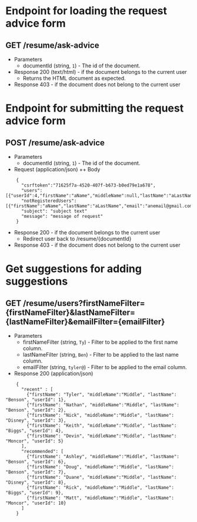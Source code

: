 # Endpoint for loading the request advice form
## GET /resume/ask-advice
+ Parameters
  + documentId (string, `1`) - The id of the document.
+ Response 200 (text/html) - if the document belongs to the current user
  + Returns the HTML document as expected.
+ Response 403 - if the document does not belong to the current user

# Endpoint for submitting the request advice form
## POST /resume/ask-advice
+ Parameters
  + documentId (string, `1`) - The id of the document.
+ Request (application/json)
  ++ Body

```
    {
      "csrftoken":"71625f7a-4520-407f-b673-b0ed79e1a678",
 	  "users":[{"userId":4,"firstName":"aName","middleName":null,"lastName":"aLastName"}],
      "notRegisteredUsers":[{"firstName":"aName","lastName":"aLastName","email":"anemail@gmail.com"}],
      "subject": "subject text"
      "message": "message of request"
    }
```

+ Response 200 - if the document belongs to the current user
  + Redirect user back to /resume/{documentId}
+ Response 403 - if the document does not belong to the current user


# Get suggestions for adding suggestions
## GET /resume/users?firstNameFilter={firstNameFilter}&lastNameFilter={lastNameFilter}&emailFilter={emailFilter}
+ Parameters
  + firstNameFilter (string, `Ty`) - Filter to be applied to the first name column.
  + lastNameFilter (string, `Ben`) - Filter to be applied to the last name column.
  + emailFilter (string, `tyler@`) - Filter to be applied to the email column.
+ Response 200 (application/json)

```
    {
      "recent" : [
        {"firstName": "Tyler", "middleName":"Middle", "lastName": "Benson", "userId": 1},
        {"firstName": "Nathan", "middleName":"Middle", "lastName": "Benson", "userId": 2},
        {"firstName": "Nick", "middleName":"Middle", "lastName": "Disney", "userId": 3},
        {"firstName": "Keith", "middleName":"Middle", "lastName": "Biggs", "userId": 4},
        {"firstName": "Devin", "middleName":"Middle", "lastName": "Moncor", "userId": 5}
      ],
      "recommended": [
        {"firstName": "Ashley", "middleName":"Middle", "lastName": "Benson", "userId": 6},
        {"firstName": "Doug", "middleName":"Middle", "lastName": "Benson", "userId": 7},
        {"firstName": "Duane", "middleName":"Middle", "lastName": "Disney", "userId": 8},
        {"firstName": "Rick", "middleName":"Middle", "lastName": "Biggs", "userId": 9},
        {"firstName": "Matt", "middleName":"Middle", "lastName": "Moncor", "userId": 10}
      ]
    }
```